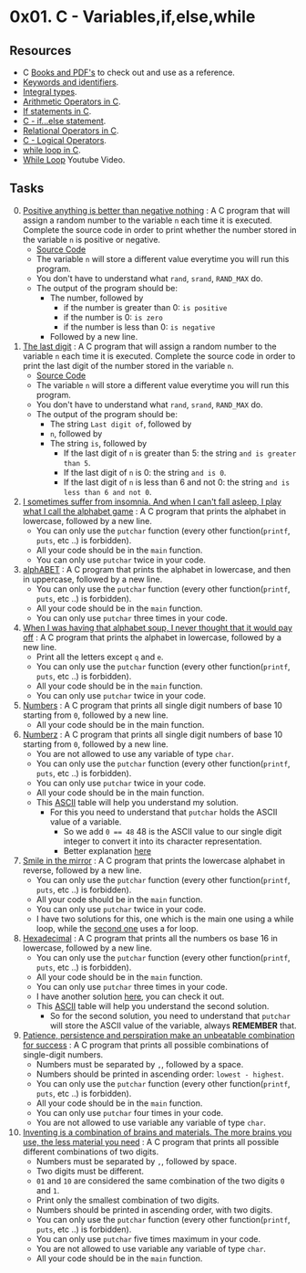 # 0x01. C - Variables,if,else,while

## Resources

- C [Books and PDF's](../references) to check out and use as a reference.
- [Keywords and identifiers](https://publications.gbdirect.co.uk//c_book/chapter2/keywords_and_identifiers.html).
- [Integral types](https://publications.gbdirect.co.uk//c_book/chapter2/integral_types.html).
- [Arithmetic Operators in C](https://www.tutorialspoint.com/cprogramming/c_arithmetic_operators.htm).
- [If statements in C](https://www.cprogramming.com/tutorial/c/lesson2.html).
- [C - if...else statement](https://www.tutorialspoint.com/cprogramming/if_else_statement_in_c.htm).
- [Relational Operators in C](https://www.tutorialspoint.com/cprogramming/c_relational_operators.htm).
- [C - Logical Operators](https://fresh2refresh.com/c-programming/c-operators-expressions/c-logical-operators/).
- [while loop in C](https://www.tutorialspoint.com/cprogramming/c_while_loop.htm).
- [While Loop](https://youtu.be/Ju1LYO9pkaI) Youtube Video.

## Tasks

0. [Positive anything is better than negative nothing](./0-positive_or_negative.c) : A C program that will assign a random number to the variable `n` each time it is executed. Complete the source code in order to print whether the number stored in the variable `n` is positive or negative.
	- [Source Code](https://github.com/holbertonschool/0x01.c/blob/master/0-positive_or_negative_c)
	- The variable `n` will store a different value everytime you will run this program.
	- You don't have to understand what `rand`, `srand`, `RAND_MAX` do.
	- The output of the program should be:
		- The number, followed by
			- if the number is greater than 0: `is positive`
			- if the number is 0: `is zero`
			- if the number is less than 0: `is negative`
		- Followed by a new line.
1. [The last digit](./1-last_digit.c) : A C program that will assign a random number to the variable `n` each time it is executed. Complete the source code in order to print the last digit of the number stored in the variable `n`.
	- [Source Code](./https://github.com/holbertonschool/0x01.c/blob/master/1-last_digit_c)
	- The variable `n` will store a different value everytime you will run this program.
	- You don't have to understand what `rand`, `srand`, `RAND_MAX` do.
	-  The output of the program should be:
		- The string `Last digit of`, followed by
		- `n`, followed by
		- The string `is`, followed by
			- If the last digit of `n` is greater than 5: the string `and is greater than 5`.
			- If the last digit of `n` is 0: the string `and is 0`.
			- If the last digit of `n` is less than 6 and not 0: the string `and is less than 6 and not 0`.
2. [I sometimes suffer from insomnia. And when I can't fall asleep, I play what I call the alphabet game](./2-print_alphabet.c) : A C program that prints the alphabet in lowercase, followed by a new line.
	- You can only use the `putchar` function (every other function(`printf`, `puts`, etc ..) is forbidden).
	- All your code should be in the `main` function.
	- You can only use `putchar` twice in your code.
3. [alphABET](./3-print_alphabets.c) : A C program that prints the alphabet in lowercase, and then in uppercase, followed by a new line.
	- You can only use the `putchar` function (every other function(`printf`, `puts`, etc ..) is forbidden).
	- All your code should be in the `main` function.
	- You can only use `putchar` three times in your code.
4. [When I was having that alphabet soup, I never thought that it would pay off](./4-print_alphabt.c) : A C program that prints the alphabet in lowercase, followed by a new line.
	- Print all the letters except `q` and `e`.
	- You can only use the `putchar` function (every other function(`printf`, `puts`, etc ..) is forbidden).
	- All your code should be in the `main` function.
	- You can only use `putchar` twice in your code.
5. [Numbers](./5-print_numbers.c) : A C program that prints all single digit numbers of base 10 starting from `0`, followed by a new line.
	- All your code should be in the main function.
6. [Numberz](./6-print_numberz.c) : A C program that prints all single digit numbers of base 10 starting from `0`, followed by a new line.
	- You are not allowed to use any variable of type `char`.
	- You can only use the `putchar` function (every other function(`printf`, `puts`, etc ..) is forbidden).
	- You can only use `putchar` twice in your code.
	- All your code should be in the main function.
	- This [ASCII](https://ascii.cl/) table will help you understand my solution.
		- For this you need to understand that `putchar` holds the ASCII value of a variable.
			- So we add `0 == 48` 48 is the ASCII value to our single digit integer to convert it into its character representation.
			- Better explanation [here](https://stackoverflow.com/questions/21255038/what-does-putchar0-num-do)
7. [Smile in the mirror](./7-print_tebahpla.c) : A C program that prints the lowercase alphabet in reverse, followed by a new line.
	- You can only use the `putchar` function (every other function(`printf`, `puts`, etc ..) is forbidden).
	- All your code should be in the `main` function.
	- You can only use `putchar` twice in your code.
	- I have two solutions for this, one which is the main one using a while loop, while the [second one](./7-print_tebahpla.2.c) uses a for loop.
8. [Hexadecimal](./8-print_base16.c) : A C program that prints all the numbers os base 16 in lowercase, followed by a new line.
	- You can only use the `putchar` function (every other function(`printf`, `puts`, etc ..) is forbidden).
	- All your code should be in the `main` function.
	- You can only use `putchar` three times in your code.
	- I have another solution [here](./8-print_base16.2.c), you can check it out.
	- This [ASCII](https://ascii.cl/) table will help you understand the second solution.
		- So for the second solution, you need to understand that `putchar` will store the ASCII value of the variable, always **REMEMBER** that.
9. [Patience, persistence and perspiration make an unbeatable combination for success](./9-print_comb.c) : A C program that prints all possible combinations of single-digit numbers.
	- Numbers must be separated by `,`, followed by a space.
	- Numbers should be printed in ascending order: `lowest - highest`.
	- You can only use the `putchar` function (every other function(`printf`, `puts`, etc ..) is forbidden).
	- All your code should be in the `main` function.
	- You can only use `putchar` four times in your code.
	- You are not allowed to use variable any variable of type `char`.
10. [Inventing is a combination of brains and materials. The more brains you use, the less material you need](./100-print_comb3.c) : A C program that prints all possible different combinations of two digits.
	- Numbers must be separated by `,`, followed by space.
	- Two digits must be different.
	- `01` and `10` are considered the same combination of the two digits `0` and `1`.
	- Print only the smallest combination of two digits.
	- Numbers should be printed in ascending order, with two digits.
	- You can only use the `putchar` function (every other function(`printf`, `puts`, etc ..) is forbidden).
	- You can only use `putchar` five times maximum in your code.
	- You are not allowed to use variable any variable of type `char`.
	- All your code should be in the `main` function.
